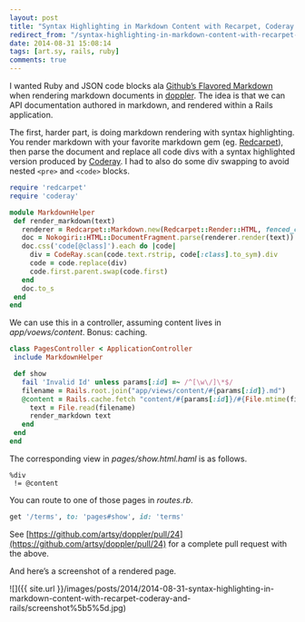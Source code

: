 ```yaml
---
layout: post
title: "Syntax Highlighting in Markdown Content with Recarpet, Coderay and Rails"
redirect_from: "/syntax-highlighting-in-markdown-content-with-recarpet-coderay-and-rails"
date: 2014-08-31 15:08:14
tags: [art.sy, rails, ruby]
comments: true
---
```

I wanted Ruby and JSON code blocks ala [Github’s Flavored Markdown](https://help.github.com/articles/github-flavored-markdown) when rendering markdown documents in [doppler](https://github.com/artsy/doppler). The idea is that we can API documentation authored in markdown, and rendered within a Rails application.

The first, harder part, is doing markdown rendering with syntax  highlighting. You render markdown with your favorite markdown gem (eg. [Redcarpet](https://github.com/vmg/redcarpet)), then parse the document and replace all code divs with a syntax highlighted version produced by [Coderay](https://github.com/rubychan/coderay). I had to also do some div swapping to avoid nested `<pre>` and `<code>` blocks.

```ruby
require 'redcarpet'
require 'coderay'

module MarkdownHelper
 def render_markdown(text)
   renderer = Redcarpet::Markdown.new(Redcarpet::Render::HTML, fenced_code_blocks: true)
   doc = Nokogiri::HTML::DocumentFragment.parse(renderer.render(text))
   doc.css('code[@class]').each do |code|
     div = CodeRay.scan(code.text.rstrip, code[:class].to_sym).div
     code = code.replace(div)
     code.first.parent.swap(code.first)
   end
   doc.to_s
 end
end
```

We can use this in a controller, assuming content lives in _app/voews/content_. Bonus: caching.

```ruby
class PagesController < ApplicationController
 include MarkdownHelper

 def show
   fail 'Invalid Id' unless params[:id] =~ /^[\w\/]\*$/
   filename = Rails.root.join("app/views/content/#{params[:id]}.md")
   @content = Rails.cache.fetch "content/#{params[:id]}/#{File.mtime(filename)}" do
     text = File.read(filename)
     render_markdown text
   end
 end
end
```

The corresponding view in _pages/show.html.haml_ is as follows.

```haml
%div
 != @content
```

You can route to one of those pages in _routes.rb_.

```ruby
get '/terms', to: 'pages#show', id: 'terms'
```

See [https://github.com/artsy/doppler/pull/24](https://github.com/artsy/doppler/pull/24) for a complete pull request with the above.

And here’s a screenshot of a rendered page.

![]({{ site.url }}/images/posts/2014/2014-08-31-syntax-highlighting-in-markdown-content-with-recarpet-coderay-and-rails/screenshot%5b5%5d.jpg)

